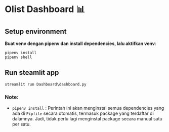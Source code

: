 # Olist Dashboard 📊

## Setup environment

**Buat venv dengan pipenv dan install dependencies, lalu aktifkan venv**:
```
pipenv install
pipenv shell
```

## Run steamlit app
```
streamlit run Dashboard\dashboard.py
```

### Note:
  - `pipenv install` : Perintah ini akan menginstal semua dependencies yang ada di `Pipfile` secara otomatis, termasuk package yang terdaftar di dalamnya. Jadi, tidak perlu lagi menginstal package secara manual satu per satu.